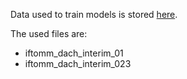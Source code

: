 Data used to train models is stored [here](https://drive.google.com/drive/folders/1yoHZQDhcwV1fuU5Lrqj6s9_T_qJfhMJT?usp=sharing).

The used files are:
 - iftomm_dach_interim_01
 - iftomm_dach_interim_023
